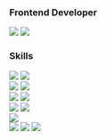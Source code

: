 <h3>Frontend Developer</h3>
<p>
  <a href="https://se9round.dev" target="_blank"><img src="https://img.shields.io/badge/blog-000000?style=for-the-badge&logo=bloglovin&logoColor=#000000"/></a>
  <a href="mailto:se9oo@kakao.com"><img src="https://img.shields.io/badge/-se9oo@kakao.com-005FF9?style=for-the-badge&logo=Mail.Ru&logoColor=white"/></a>
</p>

<h3>Skills</h3>
<p>
  <img src="https://img.shields.io/badge/Javascript-F7DF1E?style=for-the-badge&logo=javascript&logoColor=white"/>
  <img src="https://img.shields.io/badge/Typescript-3178C6?style=for-the-badge&logo=typescript&logoColor=white"/>
  <br/>
  <img src="https://img.shields.io/badge/React-20232A?style=for-the-badge&logo=react&logoColor=61DAFB"/>
  <img src="https://img.shields.io/badge/Next-000000?style=for-the-badge&logo=Next.js&logoColor=white"/>
  <br/>
  <img src="https://img.shields.io/badge/Zustand-5B4638?style=for-the-badge&logo=react&logoColor=white"/>  
  <img src="https://img.shields.io/badge/ReactQuery-FF4154?style=for-the-badge&logo=reactquery&logoColor=white"/>
  <br/>
  <img src="https://img.shields.io/badge/Tailwind_CSS-38B2AC?style=for-the-badge&logo=tailwind-css&logoColor=white"/>
  <img src="https://img.shields.io/badge/styled--components-DB7093?style=for-the-badge&logo=styled-components&logoColor=white" />
  <br/>
  <img src="https://img.shields.io/badge/PostgreSQL-316192?style=for-the-badge&logo=postgresql&logoColor=white"/>
  <br/>
  <img src="https://img.shields.io/badge/vitest-6E9F18?style=for-the-badge&logo=vitest&logoColor=white"/>
  <img src="https://img.shields.io/badge/testing library-E33332?style=for-the-badge&logo=testinglibrary&logoColor=white"/>
  <img src="https://img.shields.io/badge/msw-FF6A33?style=for-the-badge&logo=mockserviceworker&logoColor=white"/>
</p>
